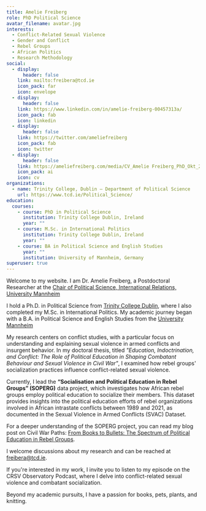 ```yaml
---
title: Amelie Freiberg
role: PhD Political Science
avatar_filename: avatar.jpg
interests:
  - Conflict-Related Sexual Violence
  - Gender and Conflict
  - Rebel Groups
  - African Politics
  - Research Methodology
social:
  - display:
      header: false
    link: mailto:freibera@tcd.ie
    icon_pack: far
    icon: envelope
  - display:
      header: false
    link: https://www.linkedin.com/in/amelie-freiberg-00457313a/
    icon_pack: fab
    icon: linkedin
  - display:
      header: false
    link: https://twitter.com/ameliefreiberg
    icon_pack: fab
    icon: twitter
  - display:
      header: false
    link: https://ameliefreiberg.com/media/CV_Amelie Freiberg_PhD_Okt_2024.pdf
    icon_pack: ai
    icon: cv
organizations:
  - name: Trinity College, Dublin – Department of Political Science
    url: https://www.tcd.ie/Political_Science/
education:
  courses:
    - course: PhD in Political Science
      institution: Trinity College Dublin, Ireland
      year: ""
    - course: M.Sc. in International Politics
      institution: Trinity College Dublin, Ireland
      year: ""
    - course: BA in Political Science and English Studies
      year: ""
      institution: University of Mannheim, Germany
superuser: true
---
```

<!--StartFragment-->

Welcome to my website. I am Dr. Amelie Freiberg, a Postdoctoral Researcher at the [](https://www.sowi.uni-mannheim.de/carey/)[Chair of Political Science, International Relations,](https://www.sowi.uni-mannheim.de/carey/) [University Mannheim](https://www.uni-mannheim.de/)

I hold a Ph.D. in Political Science from [Trinity College Dublin](https://www.tcd.ie/Political_Science/), where I also completed my M.Sc. in International Politics. My academic journey began with a B.A. in Political Science and English Studies from the [University Mannheim](https://www.uni-mannheim.de/)

My research centers on conflict studies, with a particular focus on understanding and explaining sexual violence in armed conflicts and insurgent behavior. In my doctoral thesis, titled *"Education, Indoctrination, and Conflict: The Role of Political Education in Shaping Combatant Behaviour and Sexual Violence in Civil War"*, I examined how rebel groups' socialization practices influence conflict-related sexual violence.

Currently, I lead the **“Socialisation and Political Education in Rebel Groups” (SOPERG)** data project, which investigates how African rebel groups employ political education to socialize their members. This dataset provides insights into the political education efforts of rebel organizations involved in African intrastate conflicts between 1989 and 2021, as documented in the Sexual Violence in Armed Conflicts (SVAC) Dataset.

For a deeper understanding of the SOPERG project, you can read my blog post on Civil War Paths: [From Books to Bullets: The Spectrum of Political Education in Rebel Groups](https://www.civilwarpaths.org/from-books-to-bullets-the-spectrum-of-political-education-in-rebel-groups/). [](https://www.civilwarpaths.org/from-books-to-bullets-the-spectrum-of-political-education-in-rebel-groups/)

I welcome discussions about my research and can be reached at [freibera@tcd.ie](<>).

If you're interested in my work, I invite you to listen to my episode on the CRSV Observatory Podcast, where I delve into conflict-related sexual violence and combatant socialization.

Beyond my academic pursuits, I have a passion for books, pets, plants, and knitting.

<!--EndFragment-->